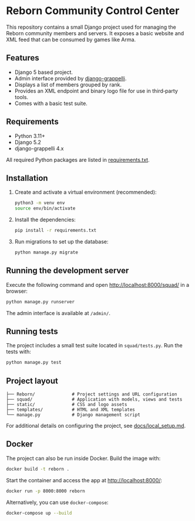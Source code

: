 # Reborn Community Control Center

This repository contains a small Django project used for managing the Reborn community members and servers. It exposes a basic website and XML feed that can be consumed by games like Arma.

## Features

- Django 5 based project.
- Admin interface provided by [django-grappelli](https://github.com/sehmaschine/django-grappelli).
- Displays a list of members grouped by rank.
- Provides an XML endpoint and binary logo file for use in third‑party tools.
- Comes with a basic test suite.

## Requirements

- Python 3.11+
- Django 5.2
- django-grappelli 4.x

All required Python packages are listed in [requirements.txt](requirements.txt).

## Installation

1. Create and activate a virtual environment (recommended):

   ```bash
   python3 -m venv env
   source env/bin/activate
   ```

2. Install the dependencies:

   ```bash
   pip install -r requirements.txt
   ```

3. Run migrations to set up the database:

   ```bash
   python manage.py migrate
   ```

## Running the development server

Execute the following command and open <http://localhost:8000/squad/> in a browser:

```bash
python manage.py runserver
```

The admin interface is available at `/admin/`.

## Running tests

The project includes a small test suite located in `squad/tests.py`. Run the tests with:

```bash
python manage.py test
```

## Project layout

```
├── Reborn/              # Project settings and URL configuration
├── squad/               # Application with models, views and tests
├── static/              # CSS and logo assets
├── templates/           # HTML and XML templates
└── manage.py            # Django management script
```

For additional details on configuring the project, see [docs/local_setup.md](docs/local_setup.md).


## Docker

The project can also be run inside Docker. Build the image with:

```bash
docker build -t reborn .
```

Start the container and access the app at <http://localhost:8000/>:

```bash
docker run -p 8000:8000 reborn
```

Alternatively, you can use `docker-compose`:

```bash
docker-compose up --build
```

